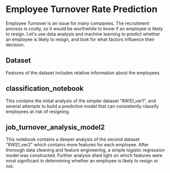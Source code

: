 # Employee Turnover Rate Prediction
Employee Turnover is an issue for many companies. The recruitment process is costly, so it would be worthwhile to know if an employee is likely to resign.
Let's use data analysis and machine learning to predict whether an employee is likely to resign, and look for what factors influence their decision.

## Dataset
Features of the dataset includes relative information about the employees.

## classification_notebook
This contains the initial analysis of the simpler dataset "8WS1_ver1", and several attempts to build a predictive model that can consistently classify employees at risk of resigning.

## job_turnover_analysis_model2
This notebook contains a deeper analysis of the second dataset "8WS1_ver2" which contains more features for each employee.
After thorough data cleaning and feature engineering, a simple logistic regression model was constructed.
Further analysis shed light on which features were most significant in determining whether an employee is likely to resign or not.
